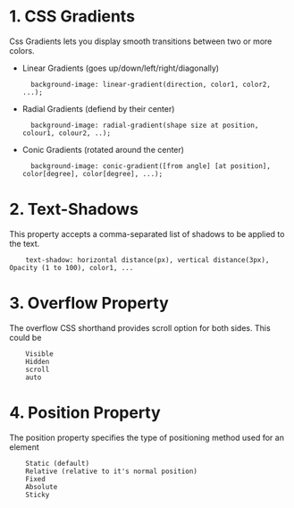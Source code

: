 # 1. CSS Gradients

Css Gradients lets you display smooth transitions between two or more colors.

* Linear Gradients (goes up/down/left/right/diagonally)
    
        background-image: linear-gradient(direction, color1, color2, ...);

* Radial Gradients (defiend by their center)

        background-image: radial-gradient(shape size at position, colour1, colour2, ..);

* Conic Gradients (rotated around the center)

        background-image: conic-gradient([from angle] [at position], color[degree], color[degree], ...);

# 2. Text-Shadows

This property accepts a comma-separated list of shadows to be applied to the text.

        text-shadow: horizontal distance(px), vertical distance(3px), Opacity (1 to 100), color1, ...

# 3. Overflow Property

The overflow CSS shorthand provides scroll option for both sides. This could be 

        Visible
        Hidden
        scroll
        auto

# 4. Position Property

The position property specifies the type of positioning method used for an element 

        Static (default)
        Relative (relative to it's normal position)
        Fixed
        Absolute
        Sticky

